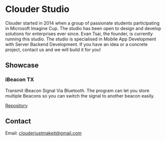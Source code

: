# Clouder Studio

Clouder started in 2014 when a group of passionate students participating in Microsoft Imagine Cup. The studio has been open to design and develop solutions for enterprises ever since. Evan Tsai, the founder, is currently running this studio. The studio is specialised in Mobile App Development with Server Backend Development. If you have an idea or a concrete project, contact us and we will build it for you!

## Showcase

### iBeacon TX

Transmit iBeacon Signal Via Bluetooth. The program can let you store multiple Beacons so you can switch the signal to another beacon easily.

[Repository](https://github.com/eexe1/BeaconTX)



## Contact

Email: <clouderjustmakeit@gmail.com>

